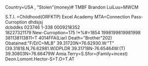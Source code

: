 Country=USA , "Stolen"(money)# TMBF
Brandon 
LuiLuu=MWCM


S.T.I.
=Childhood(ORFKTP)
Excel Academy 
MTA=Connection
Pass-Curroption
dhdsjsj  
dcbddks
023746
1-338
0009218352  
18227321179
New-Curroption=175
!*%#=1854
1998199819981998
381138113811=T
4014FFA(Liar)
Death="Brother"202)
Obatained:"F/D/C=MLB"
39.31720N+76.62930.W:"T"(39.31818.N,76.62981.W)DPLDR
39.31718N-76.65464W:(T)
39.30803N=76.66479W
Amia.Terry=S.Sfor=(Family+incest)
Deon.Lomont.Hector-S>T.O>T.AT 


